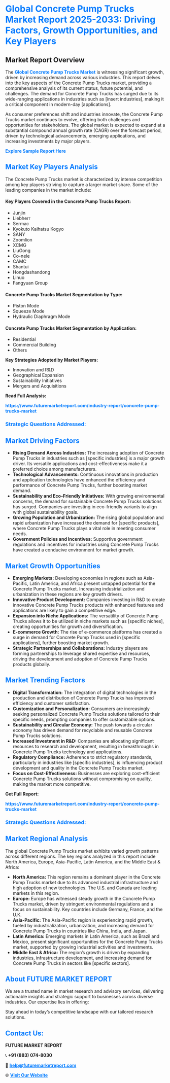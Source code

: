 <h1 style="color: #007BFF;">Global Concrete Pump Trucks Market Report 2025-2033: Driving Factors, Growth Opportunities, and Key Players</h1>

<section id="overview">
<h2>Market Report Overview</h2>
<p>The <a href="https://www.futuremarketreport.com/industry-report/concrete-pump-trucks-market" style="color: #007BFF; text-decoration: none;"><strong>Global Concrete Pump Trucks Market</strong></a> is witnessing significant growth, driven by increasing demand across various industries. This report delves into the key aspects of the Concrete Pump Trucks market, providing a comprehensive analysis of its current status, future potential, and challenges. The demand for Concrete Pump Trucks has surged due to its wide-ranging applications in industries such as [insert industries], making it a critical component in modern-day [applications].</p>
<p>As consumer preferences shift and industries innovate, the Concrete Pump Trucks market continues to evolve, offering both challenges and opportunities for stakeholders. The global market is expected to expand at a substantial compound annual growth rate (CAGR) over the forecast period, driven by technological advancements, emerging applications, and increasing investments by major players.</p>
</section>

<section id="overview">
<p><a href="https://www.futuremarketreport.com/request-sample/reportId=57606" style="color: #007BFF; text-decoration: none;"><strong>Explore Sample Report Here</strong></a></p>
</section>

<section id="key-players">
<h2 style="color: #007BFF;">Market Key Players Analysis</h2>
<p>The Concrete Pump Trucks market is characterized by intense competition among key players striving to capture a larger market share. Some of the leading companies in the market include:</p>
<h4>Key Players Covered in the Concrete Pump Trucks Report:</h4>
<ul><li>Junjin</li><li>Liebherr</li><li>Sermac</li><li>Kyokuto Kaihatsu Kogyo</li><li>SANY</li><li>Zoomlion</li><li>XCMG</li><li>LiuGong</li><li>Co-nele</li><li>CAMC</li><li>Shantui</li><li>Hongdashandong</li><li>Linuo</li><li>Fangyuan Group</li></ul>
<h4>Concrete Pump Trucks Market Segmentation by Type:</h4>
<ul><li>Piston Mode</li><li>Squeeze Mode</li><li>Hydraulic Diaphragm Mode</li></ul>

<h4>Concrete Pump Trucks Market Segmentation by Application:</h4>
<ul><li>Residential</li><li>Commercial Building</li><li>Others</li></ul>
<p><strong>Key Strategies Adopted by Market Players:</strong></p>
<ul>
<li>Innovation and R&D</li>
<li>Geographical Expansion</li>
<li>Sustainability Initiatives</li>
<li>Mergers and Acquisitions</li>
</ul>
</section>

<section>
<p><strong>Read Full Analysis: </strong></p><a href="https://www.futuremarketreport.com/industry-report/concrete-pump-trucks-market" style="color: #007BFF; text-decoration: none;"><strong>https://www.futuremarketreport.com/industry-report/concrete-pump-trucks-market</strong></a>
<h3 style="color: #007BFF;">Strategic Questions Addressed:</h3>
</section>

<section id="driving-factors">
<h2 style="color: #007BFF;">Market Driving Factors</h2>
<ul>
<li><strong>Rising Demand Across Industries:</strong> The increasing adoption of Concrete Pump Trucks in industries such as [specific industries] is a major growth driver. Its versatile applications and cost-effectiveness make it a preferred choice among manufacturers.</li>
<li><strong>Technological Advancements:</strong> Continuous innovations in production and application technologies have enhanced the efficiency and performance of Concrete Pump Trucks, further boosting market demand.</li>
<li><strong>Sustainability and Eco-Friendly Initiatives:</strong> With growing environmental concerns, the demand for sustainable Concrete Pump Trucks solutions has surged. Companies are investing in eco-friendly variants to align with global sustainability goals.</li>
<li><strong>Growing Population and Urbanization:</strong> The rising global population and rapid urbanization have increased the demand for [specific products], where Concrete Pump Trucks plays a vital role in meeting consumer needs.</li>
<li><strong>Government Policies and Incentives:</strong> Supportive government regulations and incentives for industries using Concrete Pump Trucks have created a conducive environment for market growth.</li>
</ul>
</section>

<section id="growth-opportunities">
<h2 style="color: #007BFF;">Market Growth Opportunities</h2>
<ul>
<li><strong>Emerging Markets:</strong> Developing economies in regions such as Asia-Pacific, Latin America, and Africa present untapped potential for the Concrete Pump Trucks market. Increasing industrialization and urbanization in these regions are key growth drivers.</li>
<li><strong>Innovative Product Development:</strong> Companies investing in R&D to create innovative Concrete Pump Trucks products with enhanced features and applications are likely to gain a competitive edge.</li>
<li><strong>Expansion into Niche Applications:</strong> The versatility of Concrete Pump Trucks allows it to be utilized in niche markets such as [specific niches], creating opportunities for growth and diversification.</li>
<li><strong>E-commerce Growth:</strong> The rise of e-commerce platforms has created a surge in demand for Concrete Pump Trucks used in [specific applications], further boosting market growth.</li>
<li><strong>Strategic Partnerships and Collaborations:</strong> Industry players are forming partnerships to leverage shared expertise and resources, driving the development and adoption of Concrete Pump Trucks products globally.</li>
</ul>
</section>

<section id="trending-factors">
<h2 style="color: #007BFF;">Market Trending Factors</h2>
<ul>
<li><strong>Digital Transformation:</strong> The integration of digital technologies in the production and distribution of Concrete Pump Trucks has improved efficiency and customer satisfaction.</li>
<li><strong>Customization and Personalization:</strong> Consumers are increasingly seeking personalized Concrete Pump Trucks solutions tailored to their specific needs, prompting companies to offer customizable options.</li>
<li><strong>Sustainability and Circular Economy:</strong> The push towards a circular economy has driven demand for recyclable and reusable Concrete Pump Trucks solutions.</li>
<li><strong>Increased Investment in R&D:</strong> Companies are allocating significant resources to research and development, resulting in breakthroughs in Concrete Pump Trucks technology and applications.</li>
<li><strong>Regulatory Compliance:</strong> Adherence to strict regulatory standards, particularly in industries like [specific industries], is influencing product development and quality in the Concrete Pump Trucks market.</li>
<li><strong>Focus on Cost-Effectiveness:</strong> Businesses are exploring cost-efficient Concrete Pump Trucks solutions without compromising on quality, making the market more competitive.</li>
</ul>
</section>

<section>
<p><strong>Get Full Report: </strong></p><a href="https://www.futuremarketreport.com/industry-report/concrete-pump-trucks-market" style="color: #007BFF; text-decoration: none;"><strong>https://www.futuremarketreport.com/industry-report/concrete-pump-trucks-market</strong></a>
<h3 style="color: #007BFF;">Strategic Questions Addressed:</h3>
</section>


<section id="regional-analysis">
<h2 style="color: #007BFF;">Market Regional Analysis</h2>
<p>The global Concrete Pump Trucks market exhibits varied growth patterns across different regions. The key regions analyzed in this report include North America, Europe, Asia-Pacific, Latin America, and the Middle East & Africa:</p>
<ul>
<li><strong>North America:</strong> This region remains a dominant player in the Concrete Pump Trucks market due to its advanced industrial infrastructure and high adoption of new technologies. The U.S. and Canada are leading markets in this region.</li>
<li><strong>Europe:</strong> Europe has witnessed steady growth in the Concrete Pump Trucks market, driven by stringent environmental regulations and a focus on sustainability. Key countries include Germany, France, and the U.K.</li>
<li><strong>Asia-Pacific:</strong> The Asia-Pacific region is experiencing rapid growth, fueled by industrialization, urbanization, and increasing demand for Concrete Pump Trucks in countries like China, India, and Japan.</li>
<li><strong>Latin America:</strong> Emerging markets in Latin America, such as Brazil and Mexico, present significant opportunities for the Concrete Pump Trucks market, supported by growing industrial activities and investments.</li>
<li><strong>Middle East & Africa:</strong> The region’s growth is driven by expanding industries, infrastructure development, and increasing demand for Concrete Pump Trucks in sectors like [specific sectors].</li>
</ul>
</section>

<footer>
<h2 style="color: #007BFF;">About FUTURE MARKET REPORT</h2>
<p>We are a trusted name in market research and advisory services, delivering actionable insights and strategic support to businesses across diverse industries. Our expertise lies in offering:</p>

<p>Stay ahead in today’s competitive landscape with our tailored research solutions.</p>

<h2 style="color: #007BFF;">Contact Us:</h2>
<p><strong>FUTURE MARKET REPORT</strong></p>
<p>📞 <strong>+91 (883) 074-8030</strong></p>
<p>📧 <strong><a href="mailto:help@futuremarketreport.com" style="color: #007BFF;">help@futuremarketreport.com</a></strong></p>
<p>🌐 <strong><a href="https://www.futuremarketreport.com/" style="color: #007BFF;">Visit Our Website</a></strong></p>
</footer>